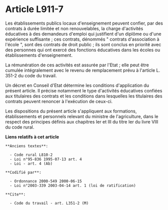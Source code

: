 # Article L911-7

Les établissements publics locaux d'enseignement peuvent confier, par des contrats à durée limitée et non renouvelables, la
charge d'activités éducatives à des demandeurs d'emploi qui justifient d'un diplôme ou d'une expérience suffisante ; ces
contrats, dénommés " contrats d'association à l'école ", sont des contrats de droit public ; ils sont conclus en priorité
avec des personnes qui ont exercé des fonctions éducatives dans les écoles ou établissements d'enseignement.

La rémunération de ces activités est assurée par l'Etat ; elle peut être cumulée intégralement avec le revenu de remplacement
prévu à l'article L. 351-2 du code du travail.

Un décret en Conseil d'Etat détermine les conditions d'application du présent article. Il précise notamment le type
d'activités éducatives confiées aux titulaires des contrats et les conditions dans lesquelles les titulaires des contrats
peuvent renoncer à l'exécution de ceux-ci.

Les dispositions du présent article s'appliquent aux formations, établissements et personnels relevant du ministre de
l'agriculture, dans le respect des principes définis aux chapitres Ier et III du titre Ier du livre VIII du code rural.

**Liens relatifs à cet article**

	**Anciens textes**:

	  - Code rural L810-2
	  - Loi n°95-836 1995-07-13 art. 4
	  - Loi - art. 4 (Ab)

	**Codifié par**:

	  - Ordonnance 2000-549 2000-06-15
	  - Loi n°2003-339 2003-04-14 art. 1 (loi de ratification)

	**Cite**:

	  - Code du travail - art. L351-2 (M)
